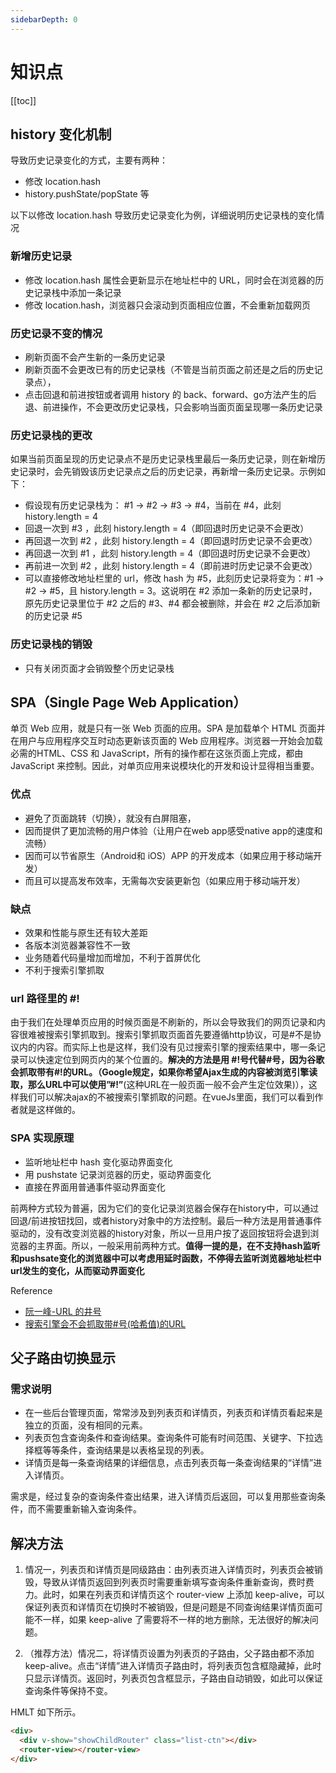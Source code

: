 ```yaml
---
sidebarDepth: 0
---
```


# 知识点

[[toc]]

## history 变化机制

导致历史记录变化的方式，主要有两种：

- 修改 location.hash
- history.pushState/popState 等

以下以修改 location.hash 导致历史记录变化为例，详细说明历史记录栈的变化情况

### 新增历史记录

- 修改 location.hash 属性会更新显示在地址栏中的 URL，同时会在浏览器的历史记录栈中添加一条记录
- 修改 location.hash，浏览器只会滚动到页面相应位置，不会重新加载网页

### 历史记录不变的情况

- 刷新页面不会产生新的一条历史记录
- 刷新页面不会更改已有的历史记录栈（不管是当前页面之前还是之后的历史记录点），
- 点击回退和前进按钮或者调用 history 的 back、forward、go方法产生的后退、前进操作，不会更改历史记录栈，只会影响当面页面呈现哪一条历史记录

### 历史记录栈的更改

如果当前页面呈现的历史记录点不是历史记录栈里最后一条历史记录，则在新增历史记录时，会先销毁该历史记录点之后的历史记录，再新增一条历史记录。示例如下：

- 假设现有历史记录栈为： #1 -> #2 -> #3 -> #4，当前在 #4，此刻 history.length = 4
- 回退一次到 #3 ，此刻 history.length = 4（即回退时历史记录不会更改）
- 再回退一次到 #2 ，此刻 history.length = 4（即回退时历史记录不会更改）
- 再回退一次到 #1 ，此刻 history.length = 4（即回退时历史记录不会更改）
- 再前进一次到 #2 ，此刻 history.length = 4（即前进时历史记录不会更改）
- 可以直接修改地址栏里的 url，修改 hash 为 #5，此刻历史记录将变为：#1 -> #2 -> #5，且 history.length = 3。这说明在 #2 添加一条新的历史记录时，原先历史记录里位于 #2 之后的 #3、#4 都会被删除，并会在 #2 之后添加新的历史记录 #5

### 历史记录栈的销毁

- 只有关闭页面才会销毁整个历史记录栈

## SPA（Single Page Web Application）

单页 Web 应用，就是只有一张 Web 页面的应用。SPA 是加载单个 HTML 页面并在用户与应用程序交互时动态更新该页面的 Web 应用程序。浏览器一开始会加载必需的HTML、CSS 和 JavaScript，所有的操作都在这张页面上完成，都由 JavaScript 来控制。因此，对单页应用来说模块化的开发和设计显得相当重要。

### 优点

- 避免了页面跳转（切换），就没有白屏阻塞，
- 因而提供了更加流畅的用户体验（让用户在web app感受native app的速度和流畅）
- 因而可以节省原生（Android和 iOS）APP 的开发成本（如果应用于移动端开发）
- 而且可以提高发布效率，无需每次安装更新包（如果应用于移动端开发）

### 缺点

- 效果和性能与原生还有较大差距
- 各版本浏览器兼容性不一致
- 业务随着代码量增加而增加，不利于首屏优化
- 不利于搜索引擎抓取

### url 路径里的 #!

由于我们在处理单页应用的时候页面是不刷新的，所以会导致我们的网页记录和内容很难被搜索引擎抓取到。搜索引擎抓取页面首先要遵循http协议，可是#不是协议内的内容。而实际上也是这样，我们没有见过搜索引擎的搜索结果中，哪一条记录可以快速定位到网页内的某个位置的。**解决的方法是用 #!号代替#号，因为谷歌会抓取带有#!的URL。（Google规定，如果你希望Ajax生成的内容被浏览引擎读取，那么URL中可以使用”#!”**(这种URL在一般页面一般不会产生定位效果)），这样我们可以解决ajax的不被搜索引擎抓取的问题。在vueJs里面，我们可以看到作者就是这样做的。

### SPA 实现原理

- 监听地址栏中 hash 变化驱动界面变化
- 用 pushstate 记录浏览器的历史，驱动界面变化
- 直接在界面用普通事件驱动界面变化

前两种方式较为普遍，因为它们的变化记录浏览器会保存在history中，可以通过回退/前进按钮找回，或者history对象中的方法控制。最后一种方法是用普通事件驱动的，没有改变浏览器的history对象，所以一旦用户按了返回按钮将会退到浏览器的主界面。所以，一般采用前两种方式。**值得一提的是，在不支持hash监听和pushsate变化的浏览器中可以考虑用延时函数，不停得去监听浏览器地址栏中url发生的变化，从而驱动界面变化**

Reference

- [阮一峰-URL 的井号](http://www.ruanyifeng.com/blog/2011/03/url_hash.html)
- [搜索引擎会不会抓取带#号(哈希值)的URL](http://www.admin5.com/article/20130614/509297.shtml)

## 父子路由切换显示

### 需求说明

- 在一些后台管理页面，常常涉及到列表页和详情页，列表页和详情页看起来是独立的页面，没有相同的元素。
- 列表页包含查询条件和查询结果。查询条件可能有时间范围、关键字、下拉选择框等等条件，查询结果是以表格呈现的列表。
- 详情页是每一条查询结果的详细信息，点击列表页每一条查询结果的“详情”进入详情页。

需求是，经过复杂的查询条件查出结果，进入详情页后返回，可以复用那些查询条件，而不需要重新输入查询条件。

## 解决方法

1. 情况一，列表页和详情页是同级路由：由列表页进入详情页时，列表页会被销毁，导致从详情页返回到列表页时需要重新填写查询条件重新查询，费时费力。此时，如果在列表页和详情页这个 router-view 上添加 keep-alive，可以保证列表页和详情页在切换时不被销毁，但是问题是不同查询结果详情页面可能不一样，如果 keep-alive 了需要将不一样的地方删除，无法很好的解决问题。

2. （推荐方法）情况二，将详情页设置为列表页的子路由，父子路由都不添加 keep-alive。点击“详情”进入详情页子路由时，将列表页包含框隐藏掉，此时只显示详情页。返回时，列表页包含框显示，子路由自动销毁，如此可以保证查询条件等保持不变。

HMLT 如下所示。

```html
<div>
  <div v-show="showChildRouter" class="list-ctn"></div>
  <router-view></router-view>
</div>
```